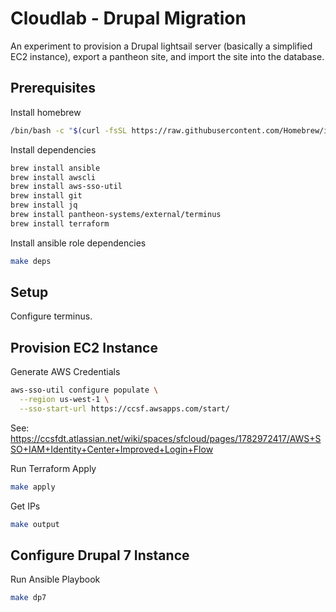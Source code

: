 # Cloudlab - Drupal Migration

An experiment to provision a Drupal lightsail server (basically a simplified EC2 instance), export a pantheon site, and import the site into the database.

## Prerequisites

Install homebrew


```sh
/bin/bash -c "$(curl -fsSL https://raw.githubusercontent.com/Homebrew/install/HEAD/install.sh)"
```

Install dependencies

```sh
brew install ansible
brew install awscli
brew install aws-sso-util
brew install git
brew install jq
brew install pantheon-systems/external/terminus
brew install terraform
```

Install ansible role dependencies

```sh
make deps
```

## Setup

Configure terminus.

## Provision EC2 Instance

Generate AWS Credentials

```sh
aws-sso-util configure populate \
  --region us-west-1 \
  --sso-start-url https://ccsf.awsapps.com/start/
```

See: https://ccsfdt.atlassian.net/wiki/spaces/sfcloud/pages/1782972417/AWS+SSO+IAM+Identity+Center+Improved+Login+Flow

Run Terraform Apply

```sh
make apply
```

Get IPs

```sh
make output
```

## Configure Drupal 7 Instance

Run Ansible Playbook

```sh
make dp7
```
